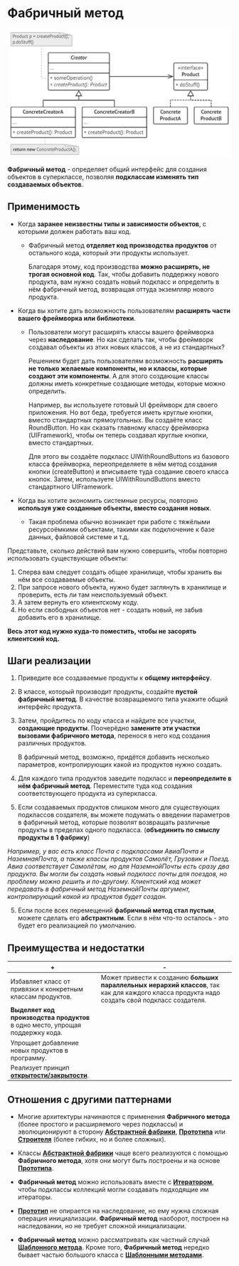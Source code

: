  # Фабричный метод
 
 ![UML](/src/AdditionalDocs/uml/Factory_Method.png)
 
**Фабричный метод** - определяет общий интерфейс для создания объектов в суперклассе, позволяя **подклассам изменять тип создаваемых объектов**.

 ## Применимость
 
 - Когда **заранее неизвестны типы и зависимости объектов**, с которыми должен работать ваш код.

   - Фабричный метод **отделяет код производства продуктов** от остального кода, который эти продукты использует.

     Благодаря этому, код производства **можно расширять, не трогая основной код**. Так, чтобы добавить поддержку нового продукта, вам нужно создать новый подкласс и определить в нём фабричный метод, возвращая оттуда экземпляр нового продукта.

 - Когда вы хотите дать возможность пользователям **расширять части вашего фреймворка или библиотеки**.

   - Пользователи могут расширять классы вашего фреймворка через **наследование**. Но как сделать так, чтобы фреймворк создавал объекты из этих новых классов, а не из стандартных?

     Решением будет дать пользователям возможность **расширять не только желаемые компоненты, но и классы, которые создают эти компоненты**. А для этого создающие классы должны иметь конкретные создающие методы, которые можно определить.

     Например, вы используете готовый UI фреймворк для своего приложения. Но вот беда, требуется иметь круглые кнопки, вместо стандартных прямоугольных. Вы создаёте класс RoundButton. Но как сказать главному классу фреймворка (UIFramework), чтобы он теперь создавал круглые кнопки, вместо стандартных.

     Для этого вы создаёте подкласс UIWithRoundButtons из базового класса фреймворка, переопределяете в нём метод создания кнопки (createButton) и вписываете туда создание своего класса кнопок. Затем, используете  UIWithRoundButtons вместо стандартного UIFramework.

 - Когда вы хотите экономить системные ресурсы, повторно **используя уже созданные объекты, вместо создания новых**.

   - Такая проблема обычно возникает при работе с тяжёлыми ресурсоёмкими объектами, такими как подключение к базе данных, файловой системе и т.д.

Представьте, сколько действий вам нужно совершить, чтобы повторно использовать существующие объекты:

 1. Сперва вам следует создать общее хранилище, чтобы хранить вы нём все создаваемые объекты.
 2. При запросе нового объекта, нужно будет заглянуть в хранилище и проверить, есть ли там неиспользуемый объект.
 3. А затем вернуть его клиентскому коду.
 4. Но если свободных объектов нет - создать новый, не забыв добавить его в хранилище.
 
**Весь этот код нужно куда-то поместить, чтобы не засорять клиентский код.**

 ## Шаги реализации

1. Приведите все создаваемые продукты к **общему интерфейсу**.

2. В классе, который производит продукты, создайте **пустой фабричный метод**. В качестве возвращаемого типа укажите общий интерфейс продукта.

3. Затем, пройдитесь по коду класса и найдите все участки, **создающие продукты**. Поочерёдно **замените эти участки вызовами фабричного метода**, перенося в него код создания различных продуктов.

   В фабричный метод, возможно, придётся добавить несколько параметров, контролирующих какой из продуктов нужно создать.

4. Для каждого типа продуктов заведите подкласс и **переопределите в нём фабричный метод**. Переместите туда код создания соответствующего продукта из суперкласса.

4. Если создаваемых продуктов слишком много для существующих подклассов создателя, вы можете подумать о введении параметров в фабричный метод, которые позволят возвращать различные продукты в пределах одного подкласса.
(**объединить по смыслу продукты в 1 фабрику**)

*Например, у вас есть класс Почта с подклассами АвиаПочта и НаземнаяПочта, а также классы продуктов Самолёт, Грузовик и Поезд. Авиа соответствует  Самолётам, но для НаземнойПочты есть сразу два продукта. Вы могли бы создать новый подкласс почты для поездов, но проблему можно решить и по-другому. Клиентский код может передавать в фабричный метод НаземнойПочты аргумент, контролирующий какой из продуктов будет создан.*

5. Если после всех перемещений **фабричный метод стал пустым**, можете сделать его **абстрактным**. Если в нём что-то осталось - это будет его реализацией по умолчанию.

 ## Преимущества и недостатки
 
 | + | - |
 | ------ | ------ |
 |Избавляет класс от привязки к конкретным классам продуктов.|Может привести к созданию **больших параллельных иерархий классов**, так как для каждого класса продукта надо создать свой подкласс создателя.
 |**Выделяет код производства продуктов** в одно место, упрощая поддержку кода.
 |Упрощает добавление новых продуктов в программу.
 |Реализует принцип [**открытости/закрытости**][OCP].

 ## Отношения с другими паттернами

 - Многие архитектуры начинаются с применения **Фабричного метода** (более простого и расширяемого через подклассы) и эволюционируют в сторону [**Абстрактной фабрики**][Abstract_Factory], [**Прототипа**][Prototype] или [**Строителя**][Builder] (более гибких, но и более сложных).

 - Классы [**Абстрактной фабрики**][Abstract_Factory] чаще всего реализуются с помощью **Фабричного метода**, хотя они могут быть построены и на основе [**Прототипа**][Prototype].

 - **Фабричный метод** можно использовать вместе с [**Итератором**][Iterator], чтобы подклассы коллекций могли создавать подходящие им итераторы.

 - [**Прототип**][Prototype] не опирается на наследование, но ему нужна сложная операция инициализации. **Фабричный метод** наоборот, построен на наследовании, но не требует сложной инициализации.

 - **Фабричный метод** можно рассматривать как частный случай [**Шаблонного метода**][Template_Method]. Кроме того, **Фабричный метод** нередко бывает частью большого класса с [**Шаблонными методами**][Template_Method].

[OCP]: </src/AdditionalDocs/SOLID/Open-Closed_principle.md>
[Prototype]: </src/Creational/Prototype/Prоtotype.md>
[Abstract_Factory]: </src/Creational/Factorys/Abstract_Factory/Abstract_Factory.md>
[Builder]: </src/Creational/Builder/Builder.md>
[Iterator]: </src/Behavioral/Iterator/Iterator.md>
[Template_Method]: </src/Behavioral/Template_Method/Template_Method.md>
